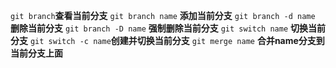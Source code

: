 `git branch`**查看当前分支**
`git branch name` **添加当前分支**
`git branch -d name` **删除当前分支**
`git branch -D name` **强制删除当前分支**
`git switch name` **切换当前分支**
`git switch -c name`**创建并切换当前分支**
`git merge name` **合并name分支到当前分支上面**